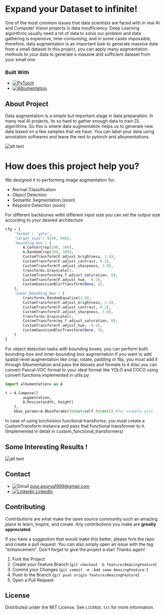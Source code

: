 # Expand your Dataset to infinite!
One of the most common issues that data scientists are faced with in real AI and Computer Vision projects is data insufficiency. Deep Learning algorithms usually need a lot of data to solve our problem and data gathering is expensive, time-consuming, and in some cases impossible, therefore, data augmentation is an important task to generate massive data from a small dataset
In this project, you can apply many augmentation methods to your data to generate a massive and sufficient dataset
from your small one.

### Built With
* [![PyTorch][torchlogo]][torchurl]
* [![Albumentation][alblogo]][alburl]

## About Project
Data augmentation is a simple but important stage in data preparation. In many real AI projects, its so hard to
gather enough data to train DL algorithms. So this is where data augmentation helps us to generate new data based on
a few samples that we have. You can label your data using annotation softwares and leave the rest to pytorch and albumentations

![alt text](https://github.com/pr1266/data_augmentation/blob/master/src/final.jpg)

# How does this project help you?
We designed it to performing image augmentation for:
* Normal Classification
* Object Detection
* Semantic Segmentation (soon)
* Keypoint Detection (soon)

For different backbones witht different input size you can set the output size according to your desired architecture 

```python
cfg = {
    'format': 'yolo',
    'target_size': (640, 640),
    'bounding_box': [
        A.CenterCrop(100, 100),
        A.RandomCrop(100, 100),
        CustomTransform(F.adjust_brightness, 3.0),
        CustomTransform(F.adjust_contrast, 4.2),
        CustomTransform(F.adjust_sharpness, 3.0),
        transforms.Grayscale(),
        CustomTransform(my_f.adjust_saturation, 8),
        CustomTransform(F.adjust_hue, -0.3),
        CustomGaussianBlurTransform(None, 5),
    ],
    'inner_bounding_box': [
        transforms.RandomEqualize(1.0),
        CustomTransform(F.adjust_brightness, 3.0),
        CustomTransform(F.adjust_contrast, 4.2),
        CustomTransform(F.adjust_sharpness, 3.0),
        transforms.Grayscale(),
        CustomTransform(my_f.adjust_saturation, 8),
        CustomTransform(F.adjust_hue, -0.3),
        CustomGaussianBlurTransform(None, 5),
    ]
}
```
For object detection tasks with bounding boxes, you can perform both bounding-box and inner-bounding-box augmentation
If you want to add spatial-level augmentation like crop, rotate, padding or flip, you must add it through Albumentation and pass the bboxes
and formats to it
Also you can convert Pascal-VOC format to your ideal format like YOLO and COCO using convert functions implemented in utils.py

```python
import albumentations as A

t = A.Compose([
        augmentation,
        A.Resize(width, height)
    ],
    bbox_params=A.BboxParams(format=self.format)) #for example yolo
```

In case of using torchvision functional transforms, you must create a CustomTransform instance and pass that
functional transformer to it. (Implemented in detail in custom_functional_transformers)

## Some Interesting Results !
![alt text](https://github.com/pr1266/data_augmentation/blob/master/src/final_res.jpg)

## Contact

* ![Gmail](https://img.shields.io/badge/Gmail-D14836?style=for-the-badge&logo=gmail&logoColor=white) pour.pourya1999@gmail.com
* [![Linkedin](https://i.stack.imgur.com/gVE0j.png) LinkedIn](https://www.linkedin.com/in/pr1266/)

## Contributing
Contributions are what make the open source community such an amazing place to learn, inspire, and create. Any contributions you make are **greatly appreciated**.

If you have a suggestion that would make this better, please fork the repo and create a pull request. You can also simply open an issue with the tag "enhancement".
Don't forget to give the project a star! Thanks again!

1. Fork the Project
2. Create your Feature Branch (`git checkout -b feature/AmazingFeature`)
3. Commit your Changes (`git commit -m 'Add some AmazingFeature'`)
4. Push to the Branch (`git push origin feature/AmazingFeature`)
5. Open a Pull Request

## License
Distributed under the MIT License. See `LICENSE.txt` for more information.

[torchlogo]: https://img.shields.io/badge/pytorch-ff8200?style=for-the-badge&logo=PyTorch&logoColor=white
[torchurl]: https://pytorch.org/

[alblogo]: https://img.shields.io/badge/Albumentations-FFFFFF?style=for-the-badge
[alburl]: https://albumentations.ai/
